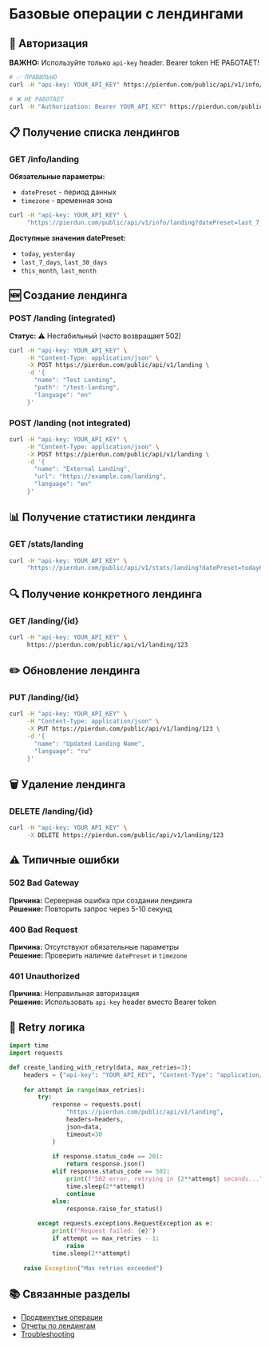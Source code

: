 # Базовые операции с лендингами

## 🔑 Авторизация

**ВАЖНО:** Используйте только `api-key` header. Bearer token НЕ РАБОТАЕТ!

```bash
# ✅ ПРАВИЛЬНО
curl -H "api-key: YOUR_API_KEY" https://pierdun.com/public/api/v1/info/landing

# ❌ НЕ РАБОТАЕТ
curl -H "Authorization: Bearer YOUR_API_KEY" https://pierdun.com/public/api/v1/info/landing
```

## 📋 Получение списка лендингов

### GET /info/landing

**Обязательные параметры:**
- `datePreset` - период данных
- `timezone` - временная зона

```bash
curl -H "api-key: YOUR_API_KEY" \
     "https://pierdun.com/public/api/v1/info/landing?datePreset=last_7_days&timezone=UTC"
```

**Доступные значения datePreset:**
- `today`, `yesterday`
- `last_7_days`, `last_30_days`
- `this_month`, `last_month`

## 🆕 Создание лендинга

### POST /landing (integrated)

**Статус:** ⚠️ Нестабильный (часто возвращает 502)

```bash
curl -H "api-key: YOUR_API_KEY" \
     -H "Content-Type: application/json" \
     -X POST https://pierdun.com/public/api/v1/landing \
     -d '{
       "name": "Test Landing",
       "path": "/test-landing",
       "language": "en"
     }'
```

### POST /landing (not integrated)

```bash
curl -H "api-key: YOUR_API_KEY" \
     -H "Content-Type: application/json" \
     -X POST https://pierdun.com/public/api/v1/landing \
     -d '{
       "name": "External Landing",
       "url": "https://example.com/landing",
       "language": "en"
     }'
```

## 📊 Получение статистики лендинга

### GET /stats/landing

```bash
curl -H "api-key: YOUR_API_KEY" \
     "https://pierdun.com/public/api/v1/stats/landing?datePreset=today&timezone=UTC&limit=10"
```

## 🔍 Получение конкретного лендинга

### GET /landing/{id}

```bash
curl -H "api-key: YOUR_API_KEY" \
     https://pierdun.com/public/api/v1/landing/123
```

## ✏️ Обновление лендинга

### PUT /landing/{id}

```bash
curl -H "api-key: YOUR_API_KEY" \
     -H "Content-Type: application/json" \
     -X PUT https://pierdun.com/public/api/v1/landing/123 \
     -d '{
       "name": "Updated Landing Name",
       "language": "ru"
     }'
```

## 🗑️ Удаление лендинга

### DELETE /landing/{id}

```bash
curl -H "api-key: YOUR_API_KEY" \
     -X DELETE https://pierdun.com/public/api/v1/landing/123
```

## ⚠️ Типичные ошибки

### 502 Bad Gateway
**Причина:** Серверная ошибка при создании лендинга  
**Решение:** Повторить запрос через 5-10 секунд

### 400 Bad Request
**Причина:** Отсутствуют обязательные параметры  
**Решение:** Проверить наличие `datePreset` и `timezone`

### 401 Unauthorized
**Причина:** Неправильная авторизация  
**Решение:** Использовать `api-key` header вместо Bearer token

## 🔄 Retry логика

```python
import time
import requests

def create_landing_with_retry(data, max_retries=3):
    headers = {"api-key": "YOUR_API_KEY", "Content-Type": "application/json"}
    
    for attempt in range(max_retries):
        try:
            response = requests.post(
                "https://pierdun.com/public/api/v1/landing",
                headers=headers,
                json=data,
                timeout=30
            )
            
            if response.status_code == 201:
                return response.json()
            elif response.status_code == 502:
                print(f"502 error, retrying in {2**attempt} seconds...")
                time.sleep(2**attempt)
                continue
            else:
                response.raise_for_status()
                
        except requests.exceptions.RequestException as e:
            print(f"Request failed: {e}")
            if attempt == max_retries - 1:
                raise
            time.sleep(2**attempt)
    
    raise Exception("Max retries exceeded")
```

## 📚 Связанные разделы

- [Продвинутые операции](advanced.md)
- [Отчеты по лендингам](reporting.md)
- [Troubleshooting](../troubleshooting/common_errors.md)
